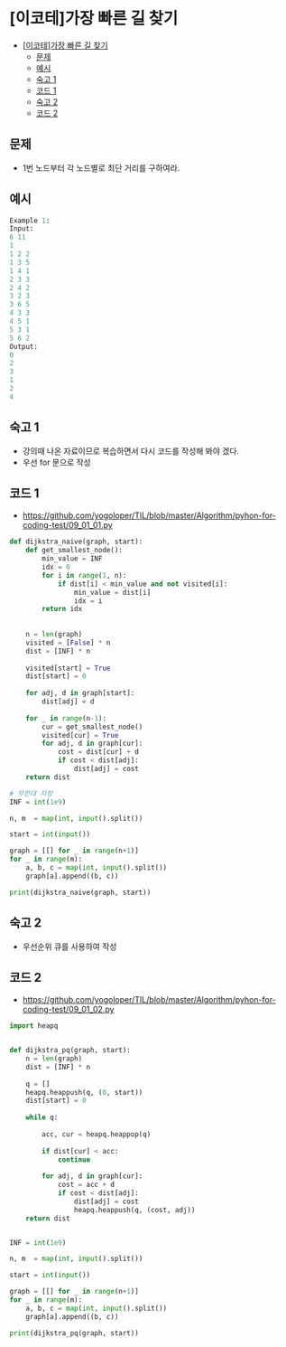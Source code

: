 # [이코테]가장 빠른 길 찾기

<!-- TOC -->

- [[이코테]가장 빠른 길 찾기](#%EC%9D%B4%EC%BD%94%ED%85%8C%EA%B0%80%EC%9E%A5-%EB%B9%A0%EB%A5%B8-%EA%B8%B8-%EC%B0%BE%EA%B8%B0)
  - [문제](#%EB%AC%B8%EC%A0%9C)
  - [예시](#%EC%98%88%EC%8B%9C)
  - [숙고 1](#%EC%88%99%EA%B3%A0-1)
  - [코드 1](#%EC%BD%94%EB%93%9C-1)
  - [숙고 2](#%EC%88%99%EA%B3%A0-2)
  - [코드 2](#%EC%BD%94%EB%93%9C-2)

<!-- /TOC -->

## 문제
- 1번 노드부터 각 노드별로 최단 거리를 구하여라.

## 예시
``` python
Example 1:
Input:
6 11
1
1 2 2
1 3 5
1 4 1
2 3 3
2 4 2
3 2 3
3 6 5
4 3 3
4 5 1
5 3 1
5 6 2
Output:
0
2
3
1
2
4
```
## 숙고 1
- 강의때 나온 자료이므로 복습하면서 다시 코드를 작성해 봐야 겠다.
- 우선 for 문으로 작성

## 코드 1
- https://github.com/yogoloper/TIL/blob/master/Algorithm/pyhon-for-coding-test/09_01_01.py  
``` python
def dijkstra_naive(graph, start):
    def get_smallest_node():
        min_value = INF
        idx = 0
        for i in range(1, n):
            if dist[i] < min_value and not visited[i]:
                min_value = dist[i]
                idx = i
        return idx
              
    
    n = len(graph)
    visited = [False] * n
    dist = [INF] * n
    
    visited[start] = True
    dist[start] = 0
    
    for adj, d in graph[start]:
        dist[adj] = d
        
    for _ in range(n-1):
        cur = get_smallest_node()
        visited[cur] = True
        for adj, d in graph[cur]:
            cost = dist[cur] + d
            if cost < dist[adj]:
                dist[adj] = cost
    return dist

# 무한대 지정
INF = int(1e9)

n, m  = map(int, input().split())

start = int(input())

graph = [[] for _ in range(n+1)]
for _ in range(m):
    a, b, c = map(int, input().split())
    graph[a].append((b, c))

print(dijkstra_naive(graph, start))
```

## 숙고 2
- 우선순위 큐를 사용하여 작성

## 코드 2
- https://github.com/yogoloper/TIL/blob/master/Algorithm/pyhon-for-coding-test/09_01_02.py  
``` python
import heapq


def dijkstra_pq(graph, start):
    n = len(graph)
    dist = [INF] * n
    
    q = []
    heapq.heappush(q, (0, start))
    dist[start] = 0
    
    while q:
      
        acc, cur = heapq.heappop(q)
        
        if dist[cur] < acc:
            continue
        
        for adj, d in graph[cur]:
            cost = acc + d
            if cost < dist[adj]:
                dist[adj] = cost
                heapq.heappush(q, (cost, adj))
    return dist


INF = int(1e9)

n, m  = map(int, input().split())

start = int(input())

graph = [[] for _ in range(n+1)]
for _ in range(m):
    a, b, c = map(int, input().split())
    graph[a].append((b, c))

print(dijkstra_pq(graph, start))
```